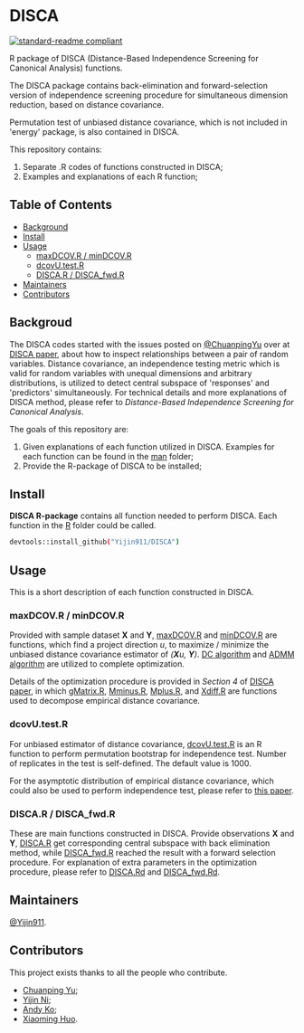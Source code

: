 # DISCA


[![standard-readme compliant](https://img.shields.io/badge/readme%20style-standard-brightgreen.svg?style=flat-square)](https://github.com/RichardLitt/standard-readme)

R package of DISCA (Distance-Based Independence Screening for Canonical Analysis) functions.

The DISCA package contains back-elimination and forward-selection version of independence screening procedure for simultaneous dimension reduction, based on distance covariance.

Permutation test of unbiased distance covariance, which is not included in 'energy' package, is also contained in DISCA.

This repository contains:

1.  Separate .R codes of functions constructed in DISCA;
2.  Examples and explanations of each R function;

## Table of Contents

- [Background](#background)
- [Install](#install)
- [Usage](#usage)
  - [maxDCOV.R / minDCOV.R](#optdcov)
  - [dcovU.test.R](#dcovu.test)
  - [DISCA.R / DISCA_fwd.R](#disca)
- [Maintainers](#maintainers)
- [Contributors](#contributors)

## Backgroud

The DISCA codes started with the issues posted on [@ChuanpingYu](https://github.com/ChuanpingYu) over at [DISCA paper](https://arxiv.org/abs/1903.00037), about how to inspect relationships between a pair of random variables. Distance covariance, an independence testing metric which is valid for random variables with unequal dimensions and arbitrary distributions, is utilized to detect central subspace of 'responses' and 'predictors' simultaneously. For technical details and more explanations of DISCA method, please refer to *Distance-Based Independence Screening for Canonical Analysis*.

The goals of this repository are:

1. Given explanations of each function utilized in DISCA. Examples for each function can be found in the [man](man) folder;
2. Provide the R-package of DISCA to be installed;

## Install

**DISCA R-package** contains all function needed to perform DISCA. Each function in the [R](R) folder could be called.

```sh
devtools::install_github("Yijin911/DISCA")
```

## Usage

This is a short description of each function constructed in DISCA.

### maxDCOV.R / minDCOV.R

Provided with sample dataset **X** and **Y**, [maxDCOV.R](https://github.com/Yijin911/DISCA/blob/main/R/maxDCOV.R) and [minDCOV.R](https://github.com/Yijin911/DISCA/blob/main/R/minDCOV.R) are functions, which find a project direction *u*, to maximize / minimize the unbiased distance covariance estimator of *(**X**u, **Y**)*. [DC algorithm](https://link.springer.com/article/10.1007/s10479-004-5022-1) and [ADMM algorithm](https://www.stat.cmu.edu/~ryantibs/convexopt/lectures/admm.pdf) are utilized to complete optimization.

Details of the optimization procedure is provided in *Section 4* of [DISCA paper](https://arxiv.org/abs/1903.00037), in which [gMatrix.R](https://github.com/Yijin911/DISCA/blob/main/R/gMatrix.R), [Mminus.R](https://github.com/Yijin911/DISCA/blob/main/R/Mminus.R), [Mplus.R](R/https://github.com/Yijin911/DISCA/blob/main/R/Mplus.R), and [Xdiff.R](https://github.com/Yijin911/DISCA/blob/main/R/Xdiff.R) are functions used to decompose empirical distance covariance.

### dcovU.test.R

For unbiased estimator of distance covariance, [dcovU.test.R](https://github.com/Yijin911/DISCA/blob/main/R/dcovU.test.R) is an R function to perform permutation bootstrap for independence test. Number of replicates in the test is self-defined. The default value is 1000.

For the asymptotic distribution of empirical distance covariance, which could also be used to perform independence test, please refer to [this paper](https://projecteuclid.org/journals/annals-of-statistics/volume-35/issue-6/Measuring-and-testing-dependence-by-correlation-of-distances/10.1214/009053607000000505.full).

### DISCA.R / DISCA_fwd.R

These are main functions constructed in DISCA. Provide observations **X** and **Y**, [DISCA.R](https://github.com/Yijin911/DISCA/blob/main/R/DISCA.R) get corresponding central subspace with back elimination method, while [DISCA_fwd.R](https://github.com/Yijin911/DISCA/blob/main/R/DISCA_fwd.R) reached the result with a forward selection procedure. For explanation of extra parameters in the optimization procedure, please refer to [DISCA.Rd](https://github.com/Yijin911/DISCA/tree/main/man/DISCA.Rd) and [DISCA_fwd.Rd](https://github.com/Yijin911/DISCA/tree/main/man/DISCA_fwd.Rd).

## Maintainers

[@Yijin911](https://github.com/Yijin911).

## Contributors

This project exists thanks to all the people who contribute.
- [Chuanping Yu](https://chuanpingyu.github.io/);
- [Yijin Ni](https://github.com/Yijin911);
- [Andy Ko](https://www.linkedin.com/in/andy-ko-b86b2551);
- [Xiaoming Huo](https://sites.gatech.edu/xiaoming-huo/).
